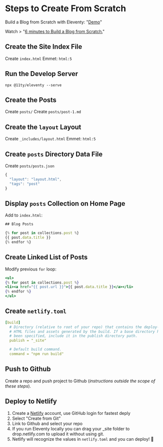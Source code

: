 # Steps to Create From Scratch

Build a Blog from Scratch with Eleventy: "[Demo](https://11ty-scratch-blog.netlify.com)"

Watch > "[6 minutes to Build a Blog from Scratch.](https://www.youtube.com/watch?v=kzf9A9tkkl4)"

## Create the Site Index File

Create `index.html`
Emmet: `html:5`

## Run the Develop Server

`npx @11ty/eleventy --serve`

## Create the Posts

Create `posts/`
Create `posts/post-1.md`


## Create the `layout` Layout

Create `_includes/layout.html`
Emmet: `html:5`

## Create `posts` Directory Data File

Create `posts/posts.json`

```jsx
{
  "layout": "layout.html",
  "tags": "post"
}
```

## Display `posts` Collection on Home Page

Add to `index.html`:

```jsx
## Blog Posts

{% for post in collections.post %}
{{ post.data.title }}
{% endfor %}
```

## Create Linked List of Posts

Modify previous `for` loop:

```jsx
<ul>
{% for post in collections.post %}
<li><a href="{{ post.url }}">{{ post.data.title }}</a></li>
{% endfor %}
</ul>
```

## Create `netlify.toml`

```yaml
[build]
  # Directory (relative to root of your repo) that contains the deploy-ready
  # HTML files and assets generated by the build. If a base directory has
  # been specified, include it in the publish directory path.
  publish = "_site"

  # Default build command.
  command = "npm run build"
```

## Push to Github

Create a repo and push project to Github (_instructions outside the scope of these steps_).

## Deploy to Netlify

1. Create a [Netlify](https://netlify.com) account, use GitHub login for fastest deply
1. Select "Create from Git"
1. Link to Github and select your repo
1. If you run Eleventy locally you can drag your _site folder to drop.netlify.com to upload it without using git.
1. Netlify will recognize the values in `netlify.toml` and you can deploy! 🎉
